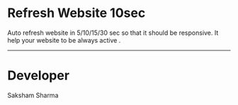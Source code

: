 # Refresh Website 10sec
Auto refresh website in 5/10/15/30 sec so that it should be responsive.
It help your website to be always active .

*******
# Developer
Saksham Sharma
